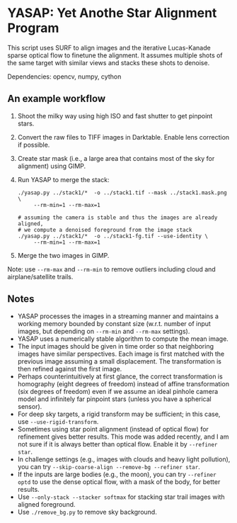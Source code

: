 # YASAP: Yet Anothe Star Alignment Program

This script uses SURF to align images and the iterative Lucas-Kanade sparse
optical flow to finetune the alignment. It assumes multiple shots of the same
target with similar views and stacks these shots to denoise.

Dependencies: opencv, numpy, cython

## An example workflow

1. Shoot the milky way using high ISO and fast shutter to get pinpoint stars.
2. Convert the raw files to TIFF images in Darktable. Enable lens correction if
   possible.
3. Create star mask (i.e., a large area that contains most of the sky for
   alignment) using GIMP.
4. Run YASAP to merge the stack:

       ./yasap.py ../stack1/*  -o ../stack1.tif --mask ../stack1.mask.png \
            --rm-min=1 --rm-max=1

       # assuming the camera is stable and thus the images are already aligned,
       # we compute a denoised foreground from the image stack
       ./yasap.py ../stack1/*  -o ../stack1-fg.tif --use-identity \
            --rm-min=1 --rm-max=1
5. Merge the two images in GIMP.

Note: use `--rm-max` and `--rm-min` to remove outliers including cloud and
airplane/satellite trails.


## Notes

* YASAP processes the images in a streaming manner and maintains a working
  memory bounded by constant size (w.r.t. number of input images, but depending
  on `--rm-min` and `--rm-max` settings).
* YASAP uses a numerically stable algorithm to compute the mean image.
* The input images should be given in time order so that neighboring images have
  similar perspectives. Each image is first matched with the previous image
  assuming a small displacement. The transformation is then refined against the
  first image.
* Perhaps counterintuitively at first glance, the correct transformation is
  homography (eight degrees of freedom) instead of affine transformation (six
  degrees of freedom) even if we assume an ideal pinhole camera model and
  infinitely far pinpoint stars (unless you have a spherical sensor).
* For deep sky targets, a rigid transform may be sufficient; in this case, use
  `--use-rigid-transform`.
* Sometimes using star point alignment (instead of optical flow) for refinement
  gives better results. This mode was added recently, and I am not sure if it is
  always better than optical flow. Enable it by `--refiner star`.
* In challenge settings (e.g., images with clouds and heavy light pollution),
  you can try `--skip-coarse-align --remove-bg --refiner star`.
* If the inputs are large bodies (e.g., the moon), you can try `--refiner optd`
  to use the dense optical flow, with a mask of the body, for better results.
* Use `--only-stack --stacker softmax` for stacking star trail images with
  aligned foreground.
* Use `./remove_bg.py` to remove sky background.
